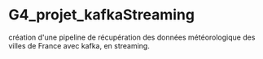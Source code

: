 # G4_projet_kafkaStreaming
création d'une pipeline de récupération des données météorologique des villes de France avec kafka, en streaming.
